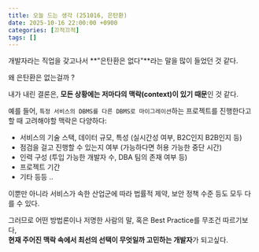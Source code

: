 ```yaml
---
title: 오늘 드는 생각 (251016, 은탄환)
date: 2025-10-16 22:00:00 +0900
categories: [끄적끄적]
tags: []
---
```


개발자라는 직업을 갖고나서 **"은탄환은 없다"**라는 말을 많이 들었던 것 같다.

왜 은탄환은 없는걸까 ?

내가 내린 결론은, **모든 상황에는 저마다의 맥락(context)이 있기 때문**인 것 같다.

예를 들어, `특정 서비스의 DBMS를 다른 DBMS로 마이그레이션`하는 프로젝트를 진행한다고 할 때 고려해야할 맥락은 다양하다:
- 서비스의 기술 스택, 데이터 규모, 특성 (실시간성 여부, B2C인지 B2B인지 등)
- 점검을 걸고 진행할 수 있는지 여부 (가능하다면 허용 가능한 중단 시간)
- 인력 구성 (투입 가능한 개발자 수, DBA 팀의 존재 여부 등)
- 프로젝트 기간
- 기타 등등 ..

이뿐만 아니라 서비스가 속한 산업군에 따라 법률적 제약, 보안 정책 수준 등도 모두 다를 수 있다.

그러므로 어떤 방법론이나 저명한 사람의 말, 혹은 Best Practice를 무조건 따르기보다, <br>
**현재 주어진 맥락 속에서 최선의 선택이 무엇일까 고민하는 개발자**가 되고싶다.
